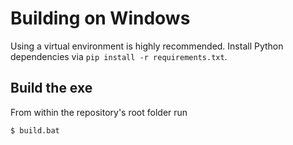 # Building on Windows

Using a virtual environment is highly recommended. 
Install Python dependencies via `pip install -r requirements.txt`.

## Build the exe

From within the repository's root folder run

```
$ build.bat
```
